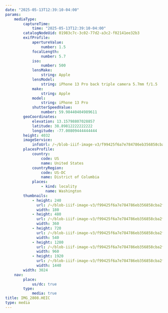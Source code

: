 ```yaml
---
date: "2025-05-13T12:39:10-04:00"
params:
    mediaType:
        captureTime:
            time: "2025-05-13T12:39:10-04:00"
        catalogNodeUid: 01983c7c-3c02-77d2-a3c2-f02141ee32b3
        exifProfile:
            apertureValue:
                number: 1.5
            focalLength:
                number: 5.7
            iso:
                number: 500
            lensMake:
                string: Apple
            lensModel:
                string: iPhone 13 Pro back triple camera 5.7mm f/1.5
            make:
                string: Apple
            model:
                string: iPhone 13 Pro
            shutterSpeedValue:
                number: 59.98440404989611
        geoCoordinates:
            elevation: 13.15798807028857
            latitude: 38.89812222222222
            longitude: -77.00809444444444
        height: 4032
        imageService:
            infoUrl: /~/blob-iiif-image-v3/f99425f6a7e784786eb356858cba2f5a514f52f1ad235ddb0657d5001ed16854/info.json
        placesProfile:
            country:
                code: US
                name: United States
            countryRegion:
                code: US-DC
                name: District of Columbia
            places:
                - kind: locality
                  name: Washington
        thumbnails:
            - height: 240
              url: /~/blob-iiif-image-v3/f99425f6a7e784786eb356858cba2f5a514f52f1ad235ddb0657d5001ed16854/full/180%2C240/0/default.jpg
              width: 180
            - height: 480
              url: /~/blob-iiif-image-v3/f99425f6a7e784786eb356858cba2f5a514f52f1ad235ddb0657d5001ed16854/full/360%2C480/0/default.jpg
              width: 360
            - height: 720
              url: /~/blob-iiif-image-v3/f99425f6a7e784786eb356858cba2f5a514f52f1ad235ddb0657d5001ed16854/full/540%2C720/0/default.jpg
              width: 540
            - height: 1280
              url: /~/blob-iiif-image-v3/f99425f6a7e784786eb356858cba2f5a514f52f1ad235ddb0657d5001ed16854/full/960%2C1280/0/default.jpg
              width: 960
            - height: 1920
              url: /~/blob-iiif-image-v3/f99425f6a7e784786eb356858cba2f5a514f52f1ad235ddb0657d5001ed16854/full/1440%2C1920/0/default.jpg
              width: 1440
        width: 3024
    nav:
        place:
            us/dc: true
        type:
            media: true
title: IMG_2808.HEIC
type: media
---
```

